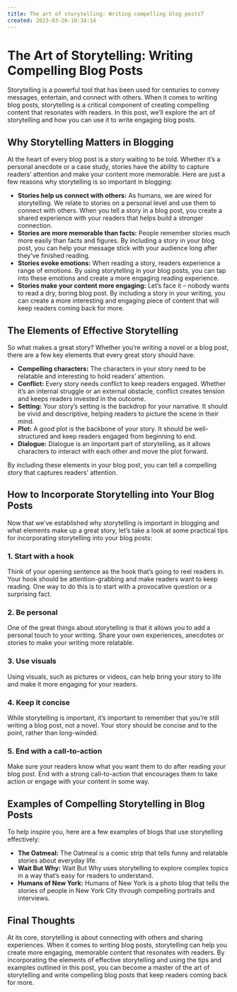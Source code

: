 ```yaml
---
title: The art of storytelling: Writing compelling blog posts7
created: 2023-03-26-10:34:14
---
```


# The Art of Storytelling: Writing Compelling Blog Posts

Storytelling is a powerful tool that has been used for centuries to convey messages, entertain, and connect with others. When it comes to writing blog posts, storytelling is a critical component of creating compelling content that resonates with readers. In this post, we’ll explore the art of storytelling and how you can use it to write engaging blog posts.

## Why Storytelling Matters in Blogging

At the heart of every blog post is a story waiting to be told. Whether it’s a personal anecdote or a case study, stories have the ability to capture readers’ attention and make your content more memorable. Here are just a few reasons why storytelling is so important in blogging:

- **Stories help us connect with others:** As humans, we are wired for storytelling. We relate to stories on a personal level and use them to connect with others. When you tell a story in a blog post, you create a shared experience with your readers that helps build a stronger connection.
- **Stories are more memorable than facts:** People remember stories much more easily than facts and figures. By including a story in your blog post, you can help your message stick with your audience long after they’ve finished reading.
- **Stories evoke emotions:** When reading a story, readers experience a range of emotions. By using storytelling in your blog posts, you can tap into these emotions and create a more engaging reading experience.
- **Stories make your content more engaging:** Let’s face it – nobody wants to read a dry, boring blog post. By including a story in your writing, you can create a more interesting and engaging piece of content that will keep readers coming back for more.

## The Elements of Effective Storytelling

So what makes a great story? Whether you’re writing a novel or a blog post, there are a few key elements that every great story should have:

- **Compelling characters:** The characters in your story need to be relatable and interesting to hold readers’ attention.
- **Conflict:** Every story needs conflict to keep readers engaged. Whether it’s an internal struggle or an external obstacle, conflict creates tension and keeps readers invested in the outcome.
- **Setting:** Your story’s setting is the backdrop for your narrative. It should be vivid and descriptive, helping readers to picture the scene in their mind.
- **Plot:** A good plot is the backbone of your story. It should be well-structured and keep readers engaged from beginning to end.
- **Dialogue:** Dialogue is an important part of storytelling, as it allows characters to interact with each other and move the plot forward.

By including these elements in your blog post, you can tell a compelling story that captures readers’ attention.

## How to Incorporate Storytelling into Your Blog Posts

Now that we’ve established why storytelling is important in blogging and what elements make up a great story, let’s take a look at some practical tips for incorporating storytelling into your blog posts:

### 1. Start with a hook

Think of your opening sentence as the hook that’s going to reel readers in. Your hook should be attention-grabbing and make readers want to keep reading. One way to do this is to start with a provocative question or a surprising fact.

### 2. Be personal

One of the great things about storytelling is that it allows you to add a personal touch to your writing. Share your own experiences, anecdotes or stories to make your writing more relatable.

### 3. Use visuals

Using visuals, such as pictures or videos, can help bring your story to life and make it more engaging for your readers.

### 4. Keep it concise

While storytelling is important, it’s important to remember that you’re still writing a blog post, not a novel. Your story should be concise and to the point, rather than long-winded.

### 5. End with a call-to-action

Make sure your readers know what you want them to do after reading your blog post. End with a strong call-to-action that encourages them to take action or engage with your content in some way.

## Examples of Compelling Storytelling in Blog Posts

To help inspire you, here are a few examples of blogs that use storytelling effectively:

- **The Oatmeal:** The Oatmeal is a comic strip that tells funny and relatable stories about everyday life.
- **Wait But Why:** Wait But Why uses storytelling to explore complex topics in a way that’s easy for readers to understand.
- **Humans of New York:** Humans of New York is a photo blog that tells the stories of people in New York City through compelling portraits and interviews.

## Final Thoughts

At its core, storytelling is about connecting with others and sharing experiences. When it comes to writing blog posts, storytelling can help you create more engaging, memorable content that resonates with readers. By incorporating the elements of effective storytelling and using the tips and examples outlined in this post, you can become a master of the art of storytelling and write compelling blog posts that keep readers coming back for more.
